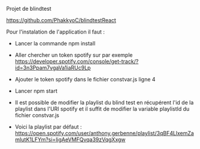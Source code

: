 Projet de blindtest

https://github.com/PhakkyoC/blindtestReact

Pour l'instalation de l'application il faut :

- Lancer la commande npm install

- Aller chercher un token spotify sur par exemple https://developer.spotify.com/console/get-track/?id=3n3Ppam7vgaVa1iaRUc9Lp

- Ajouter le token spotify dans le fichier constvar.js ligne 4

- Lancer npm start



- Il est possible de modifier la playlist du blind test en récupérent l'id de la playlist dans l'URI spotify
et il suffit de modifier la variable playlistId du fichier constvar.js

- Voici la playlist par défaut : https://open.spotify.com/user/anthony.gerbenne/playlist/3qBF4LlxemZamIutK1LFYm?si=ligAeVMFQvqa39zVqgXxgw